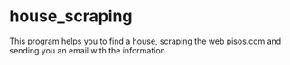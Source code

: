 # house_scraping
This program helps you to find a house, scraping the web pisos.com and sending you an email with the information
